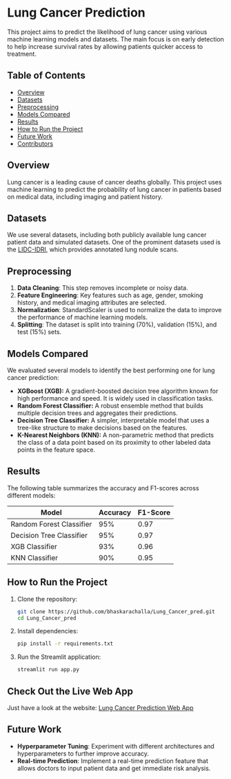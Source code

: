 # Lung Cancer Prediction

This project aims to predict the likelihood of lung cancer using various machine learning models and datasets. The main focus is on early detection to help increase survival rates by allowing patients quicker access to treatment.

## Table of Contents
- [Overview](#overview)
- [Datasets](#datasets)
- [Preprocessing](#preprocessing)
- [Models Compared](#models-compared)
- [Results](#results)
- [How to Run the Project](#how-to-run-the-project)
- [Future Work](#future-work)
- [Contributors](#contributors)

## Overview

Lung cancer is a leading cause of cancer deaths globally. This project uses machine learning to predict the probability of lung cancer in patients based on medical data, including imaging and patient history.

## Datasets

We use several datasets, including both publicly available lung cancer patient data and simulated datasets. One of the prominent datasets used is the [LIDC-IDRI](https://wiki.cancerimagingarchive.net/display/Public/LIDC-IDRI), which provides annotated lung nodule scans.

## Preprocessing

1. **Data Cleaning**: This step removes incomplete or noisy data.
2. **Feature Engineering**: Key features such as age, gender, smoking history, and medical imaging attributes are selected.
3. **Normalization**: StandardScaler is used to normalize the data to improve the performance of machine learning models.
4. **Splitting**: The dataset is split into training (70%), validation (15%), and test (15%) sets.

## Models Compared

We evaluated several models to identify the best performing one for lung cancer prediction:

- **XGBoost (XGB):** A gradient-boosted decision tree algorithm known for high performance and speed. It is widely used in classification tasks.
- **Random Forest Classifier:** A robust ensemble method that builds multiple decision trees and aggregates their predictions.
- **Decision Tree Classifier:** A simpler, interpretable model that uses a tree-like structure to make decisions based on the features.
- **K-Nearest Neighbors (KNN):** A non-parametric method that predicts the class of a data point based on its proximity to other labeled data points in the feature space.

## Results

The following table summarizes the accuracy and F1-scores across different models:

| Model                     | Accuracy | F1-Score |
|---------------------------|----------|----------|
| Random Forest Classifier  | 95%      | 0.97     |
| Decision Tree Classifier  | 95%      | 0.97     |
| XGB Classifier            | 93%      | 0.96     |
| KNN Classifier            | 90%      | 0.95     |



## How to Run the Project

1. Clone the repository:
    ```bash
    git clone https://github.com/bhaskarachalla/Lung_Cancer_pred.git
    cd Lung_Cancer_pred
    ```
2. Install dependencies:
    ```bash
    pip install -r requirements.txt
    ```
3. Run the Streamlit application:
    ```bash
    streamlit run app.py
    ```
## Check Out the Live Web App

Just have a look at the website: [Lung Cancer Prediction Web App](https://lung-cancer-pred-scnb.onrender.com)

## Future Work

- **Hyperparameter Tuning**: Experiment with different architectures and hyperparameters to further improve accuracy.
- **Real-time Prediction**: Implement a real-time prediction feature that allows doctors to input patient data and get immediate risk analysis.




